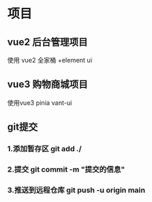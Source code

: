 # 项目
## vue2 后台管理项目
使用 vue2 全家桶 +element ui
## vue3 购物商城项目
使用vue3 pinia vant-ui 
## git提交
### 1.添加暂存区 git add ./
### 2.提交 git commit -m "提交的信息"
### 3.推送到远程仓库 git push -u origin main
